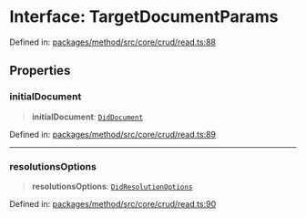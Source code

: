 # Interface: TargetDocumentParams

Defined in: [packages/method/src/core/crud/read.ts:88](https://github.com/dcdpr/did-btcr2-js/blob/c82bc5c69016e1146a0c52c6e6b21621f5abd6d4/packages/method/src/core/crud/read.ts#L88)

## Properties

### initialDocument

> **initialDocument**: [`DidDocument`](../classes/DidDocument.md)

Defined in: [packages/method/src/core/crud/read.ts:89](https://github.com/dcdpr/did-btcr2-js/blob/c82bc5c69016e1146a0c52c6e6b21621f5abd6d4/packages/method/src/core/crud/read.ts#L89)

***

### resolutionsOptions

> **resolutionsOptions**: [`DidResolutionOptions`](DidResolutionOptions.md)

Defined in: [packages/method/src/core/crud/read.ts:90](https://github.com/dcdpr/did-btcr2-js/blob/c82bc5c69016e1146a0c52c6e6b21621f5abd6d4/packages/method/src/core/crud/read.ts#L90)
